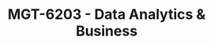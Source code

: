 ---
layout: course
title: MGT-6203 - Data Analytics & Business
aliases: 
course_id: MGT-6203
permalink: /MGT-6203/
avg_difficulty: 1.93
avg_rating: 2.31
avg_workload: 5.69
---